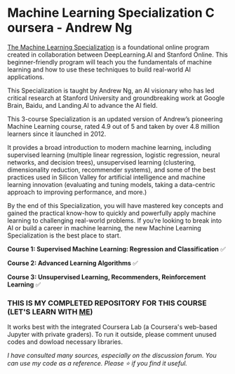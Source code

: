 # Machine Learning Specialization C oursera - Andrew Ng

[The Machine Learning Specialization](https://www.coursera.org/specializations/machine-learning-introduction) is a foundational online program created in collaboration between DeepLearning.AI and Stanford Online. This beginner-friendly program will teach you the fundamentals of machine learning and how to use these techniques to build real-world AI applications. 

This Specialization is taught by Andrew Ng, an AI visionary who has led critical research at Stanford University and groundbreaking work at Google Brain, Baidu, and Landing.AI to advance the AI field.

This 3-course Specialization is an updated version of Andrew’s pioneering Machine Learning course, rated 4.9 out of 5 and taken by over 4.8 million learners since it launched in 2012. 

It provides a broad introduction to modern machine learning, including supervised learning (multiple linear regression, logistic regression, neural networks, and decision trees), unsupervised learning (clustering, dimensionality reduction, recommender systems), and some of the best practices used in Silicon Valley for artificial intelligence and machine learning innovation (evaluating and tuning models, taking a data-centric approach to improving performance, and more.)

By the end of this Specialization, you will have mastered key concepts and gained the practical know-how to quickly and powerfully apply machine learning to challenging real-world problems. If you’re looking to break into AI or build a career in machine learning, the new Machine Learning Specialization is the best place to start.

**Course 1: Supervised Machine Learning: Regression and Classification** ✅

**Course 2: Advanced Learning Algorithms** ✅

**Course 3: Unsupervised Learning, Recommenders, Reinforcement Learning** ✅

### THIS IS MY COMPLETED REPOSITORY FOR THIS COURSE (LET'S LEARN WITH [ME](https://www.linkedin.com/in/khainx/))
It works best with the integrated Coursera Lab (a Coursera's web-based Jupyter with private graders). To run it outside, please comment unused codes and dowload necessary libraries.

*I have consulted many sources, especially on the discussion forum. You can use my code as a reference. Please ⭐ if you find it useful.*
